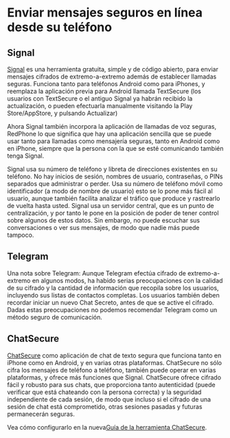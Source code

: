 [Title]: # (Enviar mensajes seguros en línea desde su teléfono)
[Order]: # (2)

# Enviar mensajes seguros en línea desde su teléfono

## Signal

[Signal](https://play.google.com/store/apps/details?id=org.thoughtcrime.securesms&hl=es) es una herramienta gratuita, simple y de código abierto, para enviar mensajes cifrados de extremo-a-extremo además de establecer llamadas seguras. Funciona tanto para teléfonos Android como para iPhones, y reemplaza la aplicación previa para Android llamada TextSecure (los usuarios con TextSecure o el antiguo Signal ya habrán recibido la actualización, o pueden efectuarla manualmente visitando la Play Store/AppStore, y pulsando Actualizar)

Ahora Signal también incorpora la aplicación de llamadas de voz seguras, RedPhone lo que significa que hay una aplicación sencilla que se puede usar tanto para llamadas como mensajería seguras, tanto en Android como en iPhone, siempre que la persona con la que se esté comunicando también tenga Signal.

Signal usa su número de teléfono y libreta de direcciones existentes en su teléfono. No hay inicios de sesión, nombres de usuario, contraseñas, o PINs separados que administrar o perder. Usa su número de teléfono móvil como identificador (a modo de nombre de usuario) esto se lo pone más fácil al usuario, aunque también facilita analizar el tráfico que produce y rastrearlo de vuelta hasta usted. Signal usa un servidor central, que es un punto de centralización, y por tanto le pone en la posición de poder de tener control sobre algunos de estos datos. Sin embargo, no puede escuchar sus conversaciones o ver sus mensajes, de modo que nadie más puede tampoco.

## Telegram

Una nota sobre Telegram: Aunque Telegram efectúa cifrado de extremo-a-extremo en algunos modos, ha habido serias preocupaciones con la calidad de su cifrado y la cantidad de información que recopila sobre los usuarios, incluyendo sus listas de contactos completas. Los usuarios también deben recordar iniciar un nuevo Chat Secreto, antes de que se active el cifrado. Dadas estas preocupaciones no podemos recomendar Telegram como un método seguro de comunicación.

## ChatSecure

[ChatSecure](https://chatsecure.org/) como aplicación de chat de texto segura que funciona tanto en iPhone como en Android, y en varias otras plataformas. ChatSecure no sólo cifra los mensajes de teléfono a teléfono, también puede operar en varias plataformas, y ofrece más funciones que Signal. ChatSecure ofrece cifrado fácil y robusto para sus chats, que proporciona tanto autenticidad (puede verificar que está chateando con la persona correcta) y la seguridad independiente de cada sesión, de modo que incluso si el cifrado de una sesión de chat está comprometido, otras sesiones pasadas y futuras permanecerán seguras.

Vea cómo configurarlo en la nueva[Guía de la herramienta ChatSecure](umbrella://lesson/chatsecure).